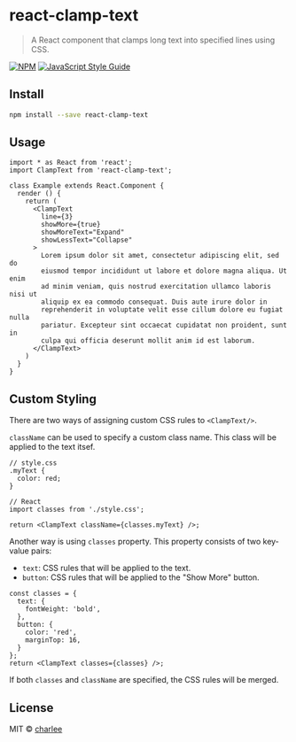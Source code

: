 # react-clamp-text

> A React component that clamps long text into specified lines using CSS.

[![NPM](https://img.shields.io/npm/v/react-clamp-text.svg)](https://www.npmjs.com/package/react-clamp-text) [![JavaScript Style Guide](https://img.shields.io/badge/code_style-standard-brightgreen.svg)](https://standardjs.com)

## Install

```bash
npm install --save react-clamp-text
```

## Usage

```tsx
import * as React from 'react';
import ClampText from 'react-clamp-text';

class Example extends React.Component {
  render () {
    return (
      <ClampText
        line={3}
        showMore={true}
        showMoreText="Expand"
        showLessText="Collapse"
      >
        Lorem ipsum dolor sit amet, consectetur adipiscing elit, sed do
        eiusmod tempor incididunt ut labore et dolore magna aliqua. Ut enim
        ad minim veniam, quis nostrud exercitation ullamco laboris nisi ut
        aliquip ex ea commodo consequat. Duis aute irure dolor in
        reprehenderit in voluptate velit esse cillum dolore eu fugiat nulla
        pariatur. Excepteur sint occaecat cupidatat non proident, sunt in
        culpa qui officia deserunt mollit anim id est laborum.
      </ClampText>
    )
  }
}
```

## Custom Styling

There are two ways of assigning custom CSS rules to `<ClampText/>`.

`className` can be used to specify a custom class name. This class will be applied to the text itsef.

```tsx
// style.css
.myText {
  color: red;
}

// React
import classes from './style.css';

return <ClampText className={classes.myText} />;
```

Another way is using `classes` property. This property consists of two key-value pairs:
- `text`: CSS rules that will be applied to the text.
- `button`: CSS rules that will be applied to the "Show More" button.

```tsx
const classes = {
  text: {
    fontWeight: 'bold',
  },
  button: {
    color: 'red',
    marginTop: 16,
  }
};
return <ClampText classes={classes} />;
```

If both `classes` and `className` are specified, the CSS rules will be merged.


## License

MIT © [charlee](https://github.com/charlee)

